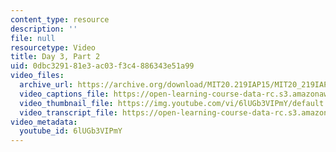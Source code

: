 ```yaml
---
content_type: resource
description: ''
file: null
resourcetype: Video
title: Day 3, Part 2
uid: 0dbc3291-81e3-ac03-f3c4-886343e51a99
video_files:
  archive_url: https://archive.org/download/MIT20.219IAP15/MIT20_219IAP15_D03P2_300k.mp4
  video_captions_file: https://open-learning-course-data-rc.s3.amazonaws.com/20-219-becoming-the-next-bill-nye-writing-and-hosting-the-educational-show-january-iap-2015/edfe1ed6ba815dde8607eb08ed382f07_6lUGb3VIPmY.vtt
  video_thumbnail_file: https://img.youtube.com/vi/6lUGb3VIPmY/default.jpg
  video_transcript_file: https://open-learning-course-data-rc.s3.amazonaws.com/20-219-becoming-the-next-bill-nye-writing-and-hosting-the-educational-show-january-iap-2015/41cc2999c4f8f2709f0e243b4cc5881c_6lUGb3VIPmY.pdf
video_metadata:
  youtube_id: 6lUGb3VIPmY
---
```

